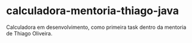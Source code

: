 # calculadora-mentoria-thiago-java
Calculadora em desenvolvimento, como primeira task dentro da mentoria de Thiago Oliveira.

